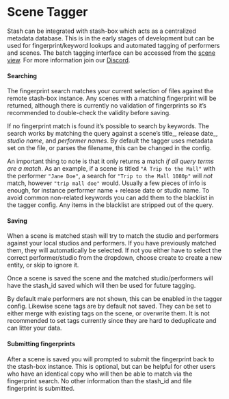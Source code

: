 # Scene Tagger

Stash can be integrated with stash-box which acts as a centralized metadata database. This is in the early stages of development but can be used for fingerprint/keyword lookups and automated tagging of performers and scenes. The batch tagging interface can be accessed from the [scene view](/scenes?disp=3). For more information join our [Discord](https://discord.gg/2TsNFKt).

#### Searching 

The fingerprint search matches your current selection of files against the remote stash-box instance. Any scenes with a matching fingerprint will be returned, although there is currently no validation of fingerprints so it&rsquo;s recommended to double-check the validity before saving.

If no fingerprint match is found it&rsquo;s possible to search by keywords. The search works by matching the query against a scene&rsquo;s  title_, release date_, _studio name_, and _performer names_. By default the tagger uses metadata set on the file, or parses the filename, this can be changed in the config.

An important thing to note is that it only returns a match *if all query terms are a match*. As an example, if a scene is titled `"A Trip to the Mall"` with the performer `"Jane Doe"`, a search for `"Trip to the Mall 1080p"` will *not* match, however `"trip mall doe"` would. Usually a few pieces of info is enough, for instance performer name + release date or studio name. To avoid common non-related keywords you can add them to the blacklist in the tagger config. Any items in the blacklist are stripped out of the query.

#### Saving
When a scene is matched stash will try to match the studio and performers against your local studios and performers. If you have previously matched them, they will automatically be selected. If not you either have to select the correct performer/studio from the dropdown, choose create to create a new entity, or skip to ignore it.

Once a scene is saved the scene and the matched studio/performers will have the stash_id saved which will then be used for future tagging.

By default male performers are not shown, this can be enabled in the tagger config. Likewise scene tags are by default not saved. They can be set to either merge with existing tags on the scene, or overwrite them. It is not recommended to set tags currently since they are hard to deduplicate and can litter your data.

#### Submitting fingerprints
After a scene is saved you will prompted to submit the fingerprint back to the stash-box instance. This is optional, but can be helpful for other users who have an identical copy who will then be able to match via the fingerprint search. No other information than the stash_id and file fingerprint is submitted.
